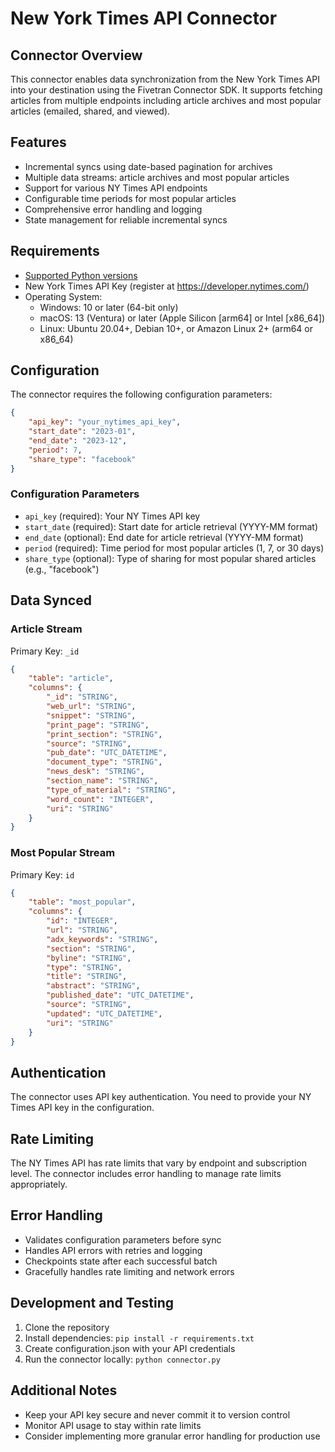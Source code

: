 # New York Times API Connector

## Connector Overview
This connector enables data synchronization from the New York Times API into your destination using the Fivetran Connector SDK. It supports fetching articles from multiple endpoints including article archives and most popular articles (emailed, shared, and viewed).

## Features
- Incremental syncs using date-based pagination for archives
- Multiple data streams: article archives and most popular articles
- Support for various NY Times API endpoints
- Configurable time periods for most popular articles
- Comprehensive error handling and logging
- State management for reliable incremental syncs

## Requirements
- [Supported Python versions](https://github.com/fivetran/fivetran_connector_sdk/blob/main/README.md#requirements)
- New York Times API Key (register at https://developer.nytimes.com/)
- Operating System:
  - Windows: 10 or later (64-bit only)
  - macOS: 13 (Ventura) or later (Apple Silicon [arm64] or Intel [x86_64])
  - Linux: Ubuntu 20.04+, Debian 10+, or Amazon Linux 2+ (arm64 or x86_64)

## Configuration
The connector requires the following configuration parameters:

```json
{
    "api_key": "your_nytimes_api_key",
    "start_date": "2023-01",
    "end_date": "2023-12",
    "period": 7,
    "share_type": "facebook"
}
```

### Configuration Parameters
- `api_key` (required): Your NY Times API key
- `start_date` (required): Start date for article retrieval (YYYY-MM format)
- `end_date` (optional): End date for article retrieval (YYYY-MM format)
- `period` (required): Time period for most popular articles (1, 7, or 30 days)
- `share_type` (optional): Type of sharing for most popular shared articles (e.g., "facebook")

## Data Synced

### Article Stream
Primary Key: `_id`
```json
{
    "table": "article",
    "columns": {
        "_id": "STRING",
        "web_url": "STRING",
        "snippet": "STRING",
        "print_page": "STRING",
        "print_section": "STRING",
        "source": "STRING",
        "pub_date": "UTC_DATETIME",
        "document_type": "STRING",
        "news_desk": "STRING",
        "section_name": "STRING",
        "type_of_material": "STRING",
        "word_count": "INTEGER",
        "uri": "STRING"
    }
}
```

### Most Popular Stream
Primary Key: `id`
```json
{
    "table": "most_popular",
    "columns": {
        "id": "INTEGER",
        "url": "STRING",
        "adx_keywords": "STRING",
        "section": "STRING",
        "byline": "STRING",
        "type": "STRING",
        "title": "STRING",
        "abstract": "STRING",
        "published_date": "UTC_DATETIME",
        "source": "STRING",
        "updated": "UTC_DATETIME",
        "uri": "STRING"
    }
}
```

## Authentication
The connector uses API key authentication. You need to provide your NY Times API key in the configuration.

## Rate Limiting
The NY Times API has rate limits that vary by endpoint and subscription level. The connector includes error handling to manage rate limits appropriately.

## Error Handling
- Validates configuration parameters before sync
- Handles API errors with retries and logging
- Checkpoints state after each successful batch
- Gracefully handles rate limiting and network errors

## Development and Testing
1. Clone the repository
2. Install dependencies: `pip install -r requirements.txt`
3. Create configuration.json with your API credentials
4. Run the connector locally: `python connector.py`

## Additional Notes
- Keep your API key secure and never commit it to version control
- Monitor API usage to stay within rate limits
- Consider implementing more granular error handling for production use